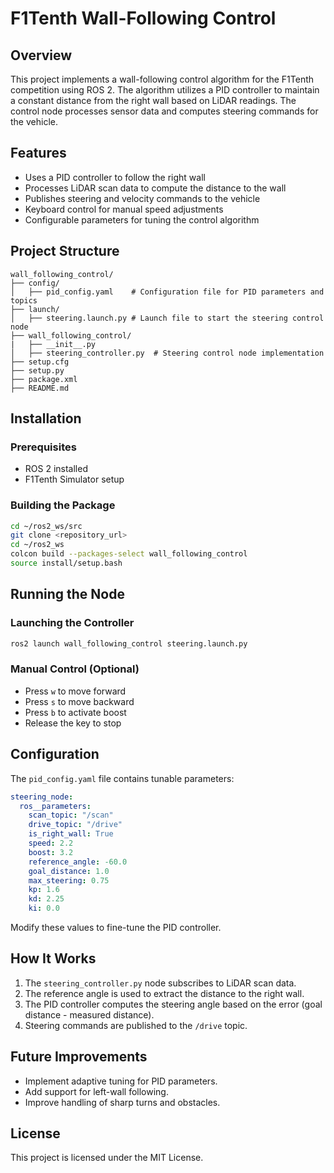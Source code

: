# F1Tenth Wall-Following Control

## Overview
This project implements a wall-following control algorithm for the F1Tenth competition using ROS 2. The algorithm utilizes a PID controller to maintain a constant distance from the right wall based on LiDAR readings. The control node processes sensor data and computes steering commands for the vehicle.

## Features
- Uses a PID controller to follow the right wall
- Processes LiDAR scan data to compute the distance to the wall
- Publishes steering and velocity commands to the vehicle
- Keyboard control for manual speed adjustments
- Configurable parameters for tuning the control algorithm

## Project Structure
```
wall_following_control/
├── config/
│   ├── pid_config.yaml    # Configuration file for PID parameters and topics
├── launch/
│   ├── steering.launch.py # Launch file to start the steering control node
├── wall_following_control/
|   ├── __init__.py
│   ├── steering_controller.py  # Steering control node implementation
├── setup.cfg
├── setup.py
├── package.xml
├── README.md
```

## Installation
### Prerequisites
- ROS 2 installed
- F1Tenth Simulator setup

### Building the Package
```sh
cd ~/ros2_ws/src
git clone <repository_url>
cd ~/ros2_ws
colcon build --packages-select wall_following_control
source install/setup.bash
```

## Running the Node
### Launching the Controller
```sh
ros2 launch wall_following_control steering.launch.py
```

### Manual Control (Optional)
- Press `w` to move forward
- Press `s` to move backward
- Press `b` to activate boost
- Release the key to stop

## Configuration
The `pid_config.yaml` file contains tunable parameters:
```yaml
steering_node:
  ros__parameters:
    scan_topic: "/scan"
    drive_topic: "/drive"
    is_right_wall: True
    speed: 2.2
    boost: 3.2
    reference_angle: -60.0
    goal_distance: 1.0
    max_steering: 0.75
    kp: 1.6
    kd: 2.25
    ki: 0.0
```
Modify these values to fine-tune the PID controller.

## How It Works
1. The `steering_controller.py` node subscribes to LiDAR scan data.
2. The reference angle is used to extract the distance to the right wall.
3. The PID controller computes the steering angle based on the error (goal distance - measured distance).
4. Steering commands are published to the `/drive` topic.

## Future Improvements
- Implement adaptive tuning for PID parameters.
- Add support for left-wall following.
- Improve handling of sharp turns and obstacles.

## License
This project is licensed under the MIT License.
